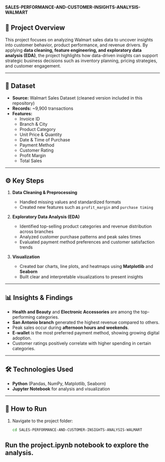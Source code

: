 **SALES-PERFORMANCE-AND-CUSTOMER-INSIGHTS-ANALYSIS-WALMART**
## 📌 Project Overview
This project focuses on analyzing Walmart sales data to uncover insights into customer behavior, product performance, and revenue drivers. By applying **data cleaning, feature engineering, and exploratory data analysis (EDA)**, the project highlights how data-driven insights can support strategic business decisions such as inventory planning, pricing strategies, and customer engagement.

---

## 📂 Dataset
- **Source:** Walmart Sales Dataset (cleaned version included in this repository)  
- **Records:** ~9,900 transactions  
- **Features:**  
  - Invoice ID  
  - Branch & City  
  - Product Category  
  - Unit Price & Quantity  
  - Date & Time of Purchase  
  - Payment Method  
  - Customer Rating  
  - Profit Margin  
  - Total Sales  

---

## ⚙️ Key Steps
1. **Data Cleaning & Preprocessing**
   - Handled missing values and standardized formats  
   - Created new features such as `profit_margin` and `purchase timing`  

2. **Exploratory Data Analysis (EDA)**
   - Identified top-selling product categories and revenue distribution across branches  
   - Analyzed customer purchase patterns and peak sales times  
   - Evaluated payment method preferences and customer satisfaction trends  

3. **Visualization**
   - Created bar charts, line plots, and heatmaps using **Matplotlib** and **Seaborn**  
   - Built clear and interpretable visualizations to present insights  

---

## 📊 Insights & Findings
- **Health and Beauty** and **Electronic Accessories** are among the top-performing categories.  
- **San Antonio branch** generated the highest revenue compared to others.  
- Peak sales occur during **afternoon hours and weekends**.  
- **E-wallet** is the most preferred payment method, showing growing digital adoption.  
- Customer ratings positively correlate with higher spending in certain categories.  

---

## 🛠️ Technologies Used
- **Python** (Pandas, NumPy, Matplotlib, Seaborn)  
- **Jupyter Notebook** for analysis and visualization  

---
## 🚀 How to Run
1. Navigate to the project folder:  
   ```bash
   cd SALES-PERFORMANCE-AND-CUSTOMER-INSIGHTS-ANALYSIS-WALMART

## Run the project.ipynb notebook to explore the analysis.

